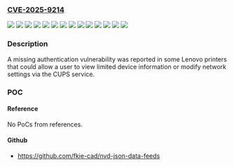 ### [CVE-2025-9214](https://cve.mitre.org/cgi-bin/cvename.cgi?name=CVE-2025-9214)
![](https://img.shields.io/static/v1?label=Product&message=LJ2206W%20Printer&color=blue)
![](https://img.shields.io/static/v1?label=Product&message=LJ2655DN%20Printer&color=blue)
![](https://img.shields.io/static/v1?label=Product&message=M7206W%20Printer&color=blue)
![](https://img.shields.io/static/v1?label=Product&message=M7216NWA%20Printer&color=blue)
![](https://img.shields.io/static/v1?label=Product&message=M7256WHF%20Printer&color=blue)
![](https://img.shields.io/static/v1?label=Product&message=M7455DNF%20Printer&color=blue)
![](https://img.shields.io/static/v1?label=Product&message=M7615DNA&color=blue)
![](https://img.shields.io/static/v1?label=Product&message=M7626DNA%20Printer&color=blue)
![](https://img.shields.io/static/v1?label=Product&message=M7628DNA%20Printer&color=blue)
![](https://img.shields.io/static/v1?label=Product&message=M7675DXF%20Printer&color=blue)
![](https://img.shields.io/static/v1?label=Product&message=M7685DXF%20Printer&color=blue)
![](https://img.shields.io/static/v1?label=Product&message=M7686DXF&color=blue)
![](https://img.shields.io/static/v1?label=Version&message=0%20&color=brightgreen)
![](https://img.shields.io/static/v1?label=Vulnerability&message=CWE-306%3A%20Missing%20Authentication%20for%20Critical%20Function&color=brightgreen)

### Description

A missing authentication vulnerability was reported in some Lenovo printers that could allow a user to view limited device information or modify network settings via the CUPS service.

### POC

#### Reference
No PoCs from references.

#### Github
- https://github.com/fkie-cad/nvd-json-data-feeds

